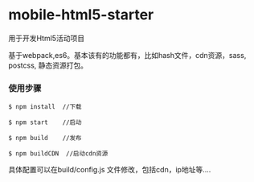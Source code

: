 # mobile-html5-starter
用于开发Html5活动项目

基于webpack,es6。基本该有的功能都有，比如hash文件，cdn资源，sass, postcss, 静态资源打包。


### 使用步骤
 
	$ npm install  //下载
	
	$ npm start    //启动
	
	$ npm build    //发布
	
	$ npm buildCDN  //启动cdn资源

具体配置可以在build/config.js 文件修改，包括cdn，ip地址等....

